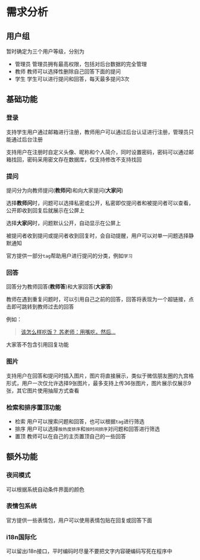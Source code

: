 # 需求分析

## 用户组
暂时确定为三个用户等级，分别为

- 管理员
    管理员拥有最高权限，包括对后台数据的完全管理
- 教师
    教师可以选择性删除自己回答下面的提问
- 学生
    学生可以进行提问和回答，每天最多提问3次

## 基础功能

### 登录

支持学生用户通过邮箱进行注册，教师用户可以通过后台认证进行注册，管理员只能通过后台注册

支持用户在注册时自定义头像、昵称和个人简介，同时设置密码，密码可以通过邮箱找回，密码采用密文存在数据库，仅支持修改不支持找回

### 提问

提问分为向教师提问(**教师问**)和向大家提问(**大家问**)

选择**教师问**时，问题可以选择私密或公开，私密即仅提问者和被提问者可以查看，公开即收到回复后就展示在公屏上

选择**大家问**时，问题默认公开，自动显示在公屏上

被提问者收到提问或提问者收到回复时，会自动提醒，用户可以对单一问题选择静默通知

官方提供一部分`tag`帮助用户进行提问的分类，例如`学习`

### 回答

回答分为教师回答(**教师答**)和大家回答(**大家答**)

教师在遇到重复问题时，可以引用自己之前的回答，回答将表现为一个超链接，点击即可跳转到教师过去的回答

例如：
> [该怎么样吃饭？
> 苏老师：用嘴吃，然后...](https://www.bilibili.com/video/BV1UT42167xb)

大家答不包含引用回复功能

### 图片

支持用户在回答和提问时插入图片，图片将直接展示，类似于微信朋友圈的九宫格形式，用户一次仅允许选择9张图片，最多支持上传36张图片，图片展示仅展示9张，其它图片使用抽屉方式查看

### 检索和排序置顶功能

- 检索
    用户可以搜索问题和回答，也可以根据`tag`进行筛选
- 排序
    用户可以选择`按热度排序`和`按时间排序`对问题和回答进行筛选
- 置顶
    教师可以在自己的主页置顶自己的一些回答

## 额外功能

### 夜间模式

可以根据系统自动条件界面的颜色

### 表情包系统

官方提供一些表情包，用户可以使用表情包贴在回复或回答下面

### i18n国际化

可以留出i18n接口，平时编码时尽量不要把文字内容硬编码写死在程序中